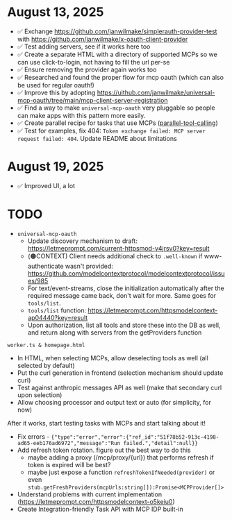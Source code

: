 # August 13, 2025

- ✅ Exchange https://github.com/janwilmake/simplerauth-provider-test with https://github.com/janwilmake/x-oauth-client-provider
- ✅ Test adding servers, see if it works here too
- ✅ Create a separate HTML with a directory of supported MCPs so we can use click-to-login, not having to fill the url per-se
- ✅ Ensure removing the provider again works too
- ✅ Researched and found the proper flow for mcp oauth (which can also be used for regular oauth!)
- ✅ Improve this by adopting https://uithub.com/janwilmake/universal-mcp-oauth/tree/main/mcp-client-server-registration
- ✅ Find a way to make `universal-mcp-oauth` very pluggable so people can make apps with this pattern more easily.
- ✅ Create parallel recipe for tasks that use MCPs ([parallel-tool-calling](examples/parallel-tool-calling/))
- ✅ Test for examples, fix 404: `Token exchange failed: MCP server request failed: 404`. Update README about limitations

# August 19, 2025

- ✅ Improved UI, a lot

# TODO

- `universal-mcp-oauth`
  - Update discovery mechanism to draft: https://letmeprompt.com/current-httpsmod-v4jrsv0?key=result
  - (🟠CONTEXT) Client needs additional check to `.well-known` if www-authenticate wasn't provided: https://github.com/modelcontextprotocol/modelcontextprotocol/issues/985
  - For text/event-streams, close the initialization automatically after the required message came back, don't wait for more. Same goes for `tools/list`.
  - `tools/list` function: https://letmeprompt.com/httpsmodelcontext-ap04440?key=result
  - Upon authorization, list all tools and store these into the DB as well, and return along with servers from the getProviders function

`worker.ts & homepage.html`

- In HTML, when selecting MCPs, allow deselecting tools as well (all selected by default)
- Put the curl generation in frontend (selection mechanism should update curl)
- Test against anthropic messages API as well (make that secondary curl upon selection)
- Allow choosing processor and output text or auto (for simplicity, for now)

After it works, start testing tasks with MCPs and start talking about it!

- Fix errors - `{"type":"error","error":{"ref_id":"51f78b52-913c-4198-ad65-eeb176ad6972","message":"Run failed.","detail":null}}`
- Add refresh token rotation. figure out the best way to do this
  - maybe adding a proxy (/mcp/proxy/{url}) that performs refresh if token is expired will be best?
  - maybe just expose a function `refreshTokenIfNeeded(provider)` or even `stub.getFreshProviders(mcpUrls:string[]):Promise<MCPProvider[]>`
- Understand problems with current implementation (https://letmeprompt.com/httpsmodelcontext-o5keiu0)
- Create Integration-friendly Task API with MCP IDP built-in
